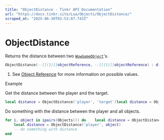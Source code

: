 ```yaml
---
title: "ObjectDistance - Tinkr API Documentation"
url: "https://docs.tinkr.site/Lua/Objects/ObjectDistance/"
scraped_at: "2025-06-30T02:53:07.743Z"
---
```


# ObjectDistance

Returns the distance between two [`WowGameObject`](../WowGameObject/)'s.

```lua
ObjectDistance(--[[(1)]]objectReference, --[[(1)]]objectReference) : distance | falseObjectDistance(--[[(1)]]objectReference, --[[(1)]]objectReference) : distance | false
```

1.  See [Object Reference](../ObjectReference/) for more information on possible values.

Example

Get the distance between the player and the target.

```lua
local distance = ObjectDistance('player', 'target')local distance = ObjectDistance('player', 'target')
```

Do something with the distance between the player and all objects.

```lua
for i, object in ipairs(Objects()) do    local distance = ObjectDistance('player', object)    -- do something with distanceendfor i, object in ipairs(Objects()) do
    local distance = ObjectDistance('player', object)
    -- do something with distance
end
```